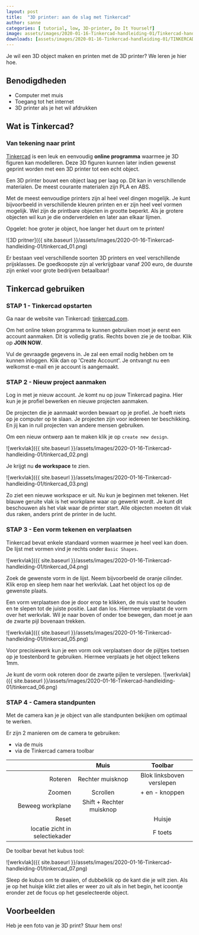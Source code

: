```yaml
---
layout: post
title:  "3D printer: aan de slag met Tinkercad"
author: sanne
categories: [ tutorial, low, 3D-printer, Do It Yourself]
image: assets/images/2020-01-16-Tinkercad-handleiding-01/Tinkercad-handleiding.png
downloads: [assets/images/2020-01-16-Tinkercad-handleiding-01/TINKERCAD handleiding.pdf]
---
```

Je wil een 3D object maken en printen met de 3D printer? We leren je hier hoe. 

## Benodigdheden

* Computer met muis
* Toegang tot het internet
* 3D printer als je het wil afdrukken

## Wat is Tinkercad?
### Van tekening naar print

[Tinkercad](https://tinkercad.com) is een leuk en eenvoudig __online programma__ waarmee je 3D figuren kan modelleren. Deze 3D figuren kunnen later indien gewenst geprint worden met een 3D printer tot een echt object. 

Een 3D printer bouwt een object laag per laag op. Dit kan in verschillende materialen. De meest courante materialen zijn PLA en ABS. 

Met de meest eenvoudige printers zijn al heel veel dingen mogelijk. Je kunt bijvoorbeeld in verschillende kleuren printen en er zijn heel veel vormen mogelijk. Wel zijn de printbare objecten in grootte beperkt. Als je grotere objecten wil kun je die onderverdelen en later aan elkaar lijmen.

Opgelet: hoe groter je object, hoe langer het duurt om te printen! 

![3D pritner]({{ site.baseurl }}/assets/images/2020-01-16-Tinkercad-handleiding-01/tinkercad_01.png)

Er bestaan veel verschillende soorten 3D printers en veel verschillende prijsklasses. De goedkoopste zijn al verkrijgbaar vanaf 200 euro, de duurste zijn enkel voor grote bedrijven betaalbaar! 

## Tinkercad gebruiken
### STAP 1 - Tinkercad opstarten

Ga naar de website van Tinkercad: [tinkercad.com](https://tinkercad.com). 

Om het online teken programma te kunnen gebruiken moet je eerst een account aanmaken. Dit is volledig gratis. 
Rechts boven zie je de toolbar. Klik op **JOIN NOW**.

Vul de gevraagde gegevens in. Je zal een email nodig hebben om te kunnen inloggen.  Klik dan op 'Create Account'. Je ontvangt nu een welkomst e-mail en je account is aangemaakt.

### STAP 2 - Nieuw project aanmaken

Log in met je nieuw account. Je komt nu op jouw Tinkercad pagina. Hier kun je je profiel bewerken en nieuwe projecten aanmaken.

De projecten die je aanmaakt worden bewaart op je profiel. Je hoeft niets op je computer op te slaan. Je projecten zijn voor iedereen ter beschikking. En jij kan in ruil projecten van andere mensen gebruiken.

Om een nieuw ontwerp aan te maken klik je op `create new design`. 

![werkvlak]({{ site.baseurl }}/assets/images/2020-01-16-Tinkercad-handleiding-01/tinkercad_02.png)

Je krijgt nu **de workspace** te zien.

![werkvlak]({{ site.baseurl }}/assets/images/2020-01-16-Tinkercad-handleiding-01/tinkercad_03.png)

Zo ziet een nieuwe workspace er uit. Nu kun je beginnen met tekenen. Het blauwe geruite vlak is het workplane waar op gewerkt wordt. Je kunt dit beschouwen als het vlak waar de printer start. Alle 
objecten moeten dit vlak dus raken, anders print de printer in de lucht. 

### STAP 3 - Een vorm tekenen en verplaatsen

Tinkercad bevat enkele standaard vormen waarmee je heel veel kan doen. De lijst met vormen vind je rechts onder `Basic Shapes`.

![werkvlak]({{ site.baseurl }}/assets/images/2020-01-16-Tinkercad-handleiding-01/tinkercad_04.png)

Zoek de gewenste vorm in de lijst. Neem bijvoorbeeld de oranje cilinder. Klik erop en sleep hem naar het werkvlak. Laat het object los op de gewenste plaats.

Een vorm verplaatsen doe je door erop te klikken, de muis vast te houden en te slepen tot de juiste positie. Laat dan los. Hiermee verplaatst de vorm over het werkvlak. Wil je naar boven of onder toe bewegen, dan moet je aan de zwarte pijl bovenaan trekken.

![werkvlak]({{ site.baseurl }}/assets/images/2020-01-16-Tinkercad-handleiding-01/tinkercad_05.png)

Voor precisiewerk kun je een vorm ook verplaatsen door de pijltjes toetsen op je toestenbord te gebruiken. Hiermee verplaats je het object telkens 1mm. 

Je kunt de vorm ook roteren door de zwarte pijlen te verslepen.
![werkvlak]({{ site.baseurl }}/assets/images/2020-01-16-Tinkercad-handleiding-01/tinkercad_06.png)

### STAP 4 - Camera standpunten
Met de camera kan je je object van alle standpunten bekijken om optimaal te werken.

Er zijn 2 manieren om de camera te gebruiken: 

* via de muis 
* via de Tinkercad camera toolbar


|               | Muis          | Toolbar  |
| -------------: |:-------------:| :-----:|
| Roteren       | Rechter muisknop| Blok linksboven verslepen  |
| Zoomen        | Scrollen      |  + en - knoppen |
| Beweeg workplane| Shift + Rechter muisknop     |     |
| Reset         |       |    Huisje |
| locatie zicht in selectiekader |      |  F toets  |

De toolbar bevat het kubus tool:

![werkvlak]({{ site.baseurl }}/assets/images/2020-01-16-Tinkercad-handleiding-01/tinkercad_07.png)

Sleep de kubus om te draaien, of dubbelklik op de kant die je wilt zien. Als je op het huisje klikt ziet alles er weer zo uit als in het begin, het icoontje eronder zet de focus op het geselecteerde object.

## Voorbeelden
Heb je een foto van je 3D print? Stuur hem ons!